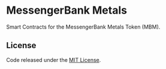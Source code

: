 # MessengerBank Metals

Smart Contracts for the MessengerBank Metals Token (MBM).

## License

Code released under the [MIT License](https://github.com/vittominacori/messengerbank-metals/blob/master/LICENSE).
